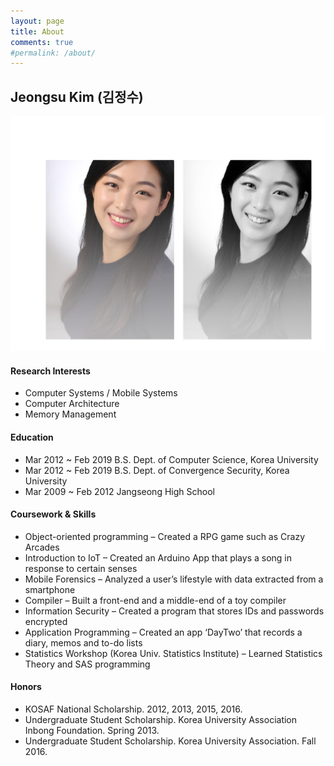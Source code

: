 ```yaml
---
layout: page
title: About
comments: true
#permalink: /about/
---
```


## Jeongsu Kim (김정수)

![image](https://raw.githubusercontent.com/Kim-JeongSu/info/master/assets/images/KJS.jpg)

#### Research Interests

- Computer Systems / Mobile Systems
-	Computer Architecture
-	Memory Management

<div class="divider"></div>

#### Education

- Mar 2012 ~ Feb 2019  B.S. Dept. of Computer Science, Korea University
- Mar 2012 ~ Feb 2019  B.S. Dept. of Convergence Security, Korea University
-	Mar 2009 ~ Feb 2012  Jangseong High School

<div class="divider"></div>

#### Coursework & Skills
- Object-oriented programming – Created a RPG game such as Crazy Arcades
- Introduction to IoT – Created an Arduino App that plays a song in response to certain senses
- Mobile Forensics – Analyzed a user’s lifestyle with data extracted from a smartphone
- Compiler – Built a front-end and a middle-end of a toy compiler
- Information Security – Created a program that stores IDs and passwords encrypted
- Application Programming – Created an app ‘DayTwo’ that records a diary, memos and to-do lists
- Statistics Workshop (Korea Univ. Statistics Institute) – Learned Statistics Theory and SAS programming

<div class="divider"></div>

#### Honors

- KOSAF National Scholarship. 2012, 2013, 2015, 2016.
- Undergraduate Student Scholarship. Korea University Association Inbong Foundation. Spring 2013.
- Undergraduate Student Scholarship. Korea University Association. Fall 2016.
